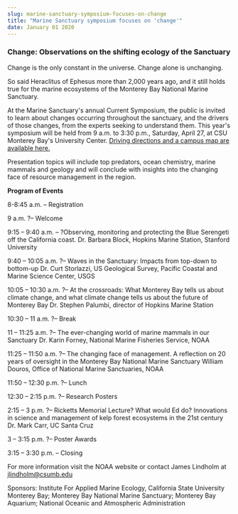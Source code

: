 ```yaml
---
slug: marine-sanctuary-symposium-focuses-on-change
title: "Marine Sanctuary symposium focuses on 'change'"
date: January 01 2020
---
```


 
<h3>Change: Observations on the shifting ecology of the Sanctuary</h3>
<p>Change is the only constant in the universe. Change alone is unchanging.</p>
<p>
  So said Heraclitus of Ephesus more than 2,000 years ago, and it still holds
  true for the marine ecosystems of the Monterey Bay National Marine Sanctuary.
</p>
<p>
  At the Marine Sanctuary's annual Current Symposium, the public is invited to
  learn about changes occurring throughout the sanctuary, and the drivers of
  those changes, from the experts seeking to understand them. This year's
  symposium will be held from 9 a.m. to 3:30 p.m., Saturday, April 27, at CSU
  Monterey Bay's University Center.
  <a href="https://csumb.edu/map"
    >Driving directions and a campus map are available here.</a
  >
</p>
<p>
  Presentation topics will include top predators, ocean chemistry, marine
  mammals and geology and will conclude with insights into the changing face of
  resource management in the region.
</p>
<p><strong>Program of Events</strong></p>
<p>8-8:45 a.m. – Registration</p>
<p>9 a.m. ?– Welcome</p>
<p>
  9:15 – 9:40 a.m. – ?Observing, monitoring and protecting the Blue Serengeti
  off the California coast. Dr. Barbara Block, Hopkins Marine Station, Stanford
  University
</p>
<p>
  9:40 – 10:05 a.m. ?– Waves in the Sanctuary: Impacts from top-down to
  bottom-up Dr. Curt Storlazzi, US Geological Survey, Pacific Coastal and Marine
  Science Center, USGS
</p>
<p>
  10:05 – 10:30 a.m. ?– At the crossroads: What Monterey Bay tells us about
  climate change, and what climate change tells us about the future of Monterey
  Bay Dr. Stephen Palumbi, director of Hopkins Marine Station
</p>
<p>10:30 – 11 a.m. ?– Break</p>
<p>
  11 – 11:25 a.m. ?– The ever-changing world of marine mammals in our Sanctuary
  Dr. Karin Forney, National Marine Fisheries Service, NOAA
</p>
<p>
  11:25 – 11:50 a.m. ?– The changing face of management. A reflection on 20
  years of oversight in the Monterey Bay National Marine Sanctuary William
  Douros, Office of National Marine Sanctuaries, NOAA
</p>
<p>11:50 – 12:30 p.m. ?– Lunch</p>
<p>12:30 – 2:15 p.m. ?– Research Posters</p>
<p>
  2:15 – 3 p.m. ?– Ricketts Memorial Lecture? What would Ed do? Innovations in
  science and management of kelp forest ecosystems in the 21st century Dr. Mark
  Carr, UC Santa Cruz
</p>
<p>3 – 3:15 p.m. ?– Poster Awards</p>
<p>3:15 – 3:30 p.m. – Closing</p>
<p>
  For more information visit the NOAA website or contact James Lindholm at
  <a
    href="&#109;&#97;&#x69;&#x6c;&#x74;&#111;&#58;&#106;&#x6c;&#x69;n&#100;&#104;&#x6f;&#x6c;m&#64;&#99;&#x73;&#x75;&#x6d;&#98;&#46;&#x65;&#x64;&#x75;"
    >jlindholm@csumb.edu</a
  >
</p>
<p>
  Sponsors: Institute For Applied Marine Ecology, California State University
  Monterey Bay; Monterey Bay National Marine Sanctuary; Monterey Bay Aquarium;
  National Oceanic and Atmospheric Administration
</p>
 
